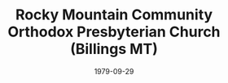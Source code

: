 ---
date: &id001 1979-09-29
end_date: null
location:
  address: null
  city: Billings
  state: MT
minister:
- end: 1980-01-01
  name: Allen Moran
  start: 1979-01-01
  type: pastor
- end: 1992-01-01
  name: Albert Edwards III
  start: 1980-01-01
  type: pastor
- end: 2002-01-01
  name: Alfred Poirier
  start: 1992-01-01
  type: pastor
ministers:
- Allen Moran
- Albert Edwards III
- Alfred Poirier
name: Rocky Mountain Community Orthodox Presbyterian Church
names:
- end: 2002-01-25
  name: Rocky Mountain Community Orthodox Presbyterian Church
  start: 1979-09-29
origination_date: *id001
raw_data: "MT\nBillings\nRocky Mountain Community Orthodox Presbyterian Church\
  \  (September 29, 1979\u2013January\n25, 2002)\n(transferred to the Presbyterian\
  \ Church in America, January 25, 2002)\nPastors: Allen Moran, 1979\u201380\nAlbert\
  \ Edwards, III, 1980\u201392\nAlfred Poirier, 1992\u20132002"
received_from: MISSING
states:
- MT
status:
  active: false
  end_date: 2002-01-25
  reason: transfer
  received_from: null
  withdrawal_to: null
title: Rocky Mountain Community Orthodox Presbyterian Church (Billings MT)

---